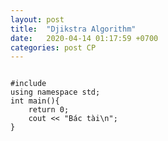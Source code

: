 ```yaml
---
layout: post
title:  "Djikstra Algorithm"
date:   2020-04-14 01:17:59 +0700
categories: post CP
---
```



<pre><code class="lang-cpp">
#include <bits/stdc++.h>
using namespace std;
int main(){
    return 0;
    cout << "Bác tài\n";
}

</code></pre>
